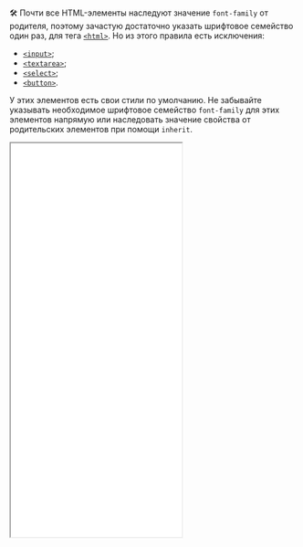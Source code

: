 🛠 Почти все HTML-элементы наследуют значение `font-family` от родителя, поэтому зачастую достаточно указать шрифтовое семейство один раз, для тега [`<html>`](/html/html/). Но из этого правила есть исключения:

* [`<input>`](/html/input);
* [`<textarea>`](/html/textaread);
* [`<select>`](/html/select);
* [`<button>`](/html/button).

У этих элементов есть свои стили по умолчанию. Не забывайте указывать необходимое шрифтовое семейство `font-family` для этих элементов напрямую или наследовать значение свойства от родительских элементов при помощи `inherit`.

<iframe title="Наследование свойства font-family" src="../demos/inheritance/" height="690"></iframe>
